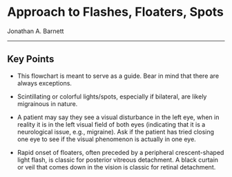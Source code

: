 # Approach to Flashes, Floaters, Spots

Jonathan A. Barnett

---

<!--

<img src="output/media/image20.jpeg"
style="width:3.74868in;height:1.86066in"
alt="Diagram Description automatically generated" />

-->

## Key Points

- This flowchart is meant to serve as a guide. Bear in mind that there
    are always exceptions.

- Scintillating or colorful lights/spots, especially if bilateral, are
    likely migrainous in nature.

- A patient may say they see a visual disturbance in the left eye,
    when in reality it is in the left visual field of both eyes
    (indicating that it is a neurological issue, e.g., migraine). Ask if
    the patient has tried closing one eye to see if the visual
    phenomenon is actually in one eye.

- Rapid onset of floaters, often preceded by a peripheral
    crescent-shaped light flash, is classic for posterior vitreous
    detachment. A black curtain or veil that comes down in the vision is
    classic for retinal detachment.
